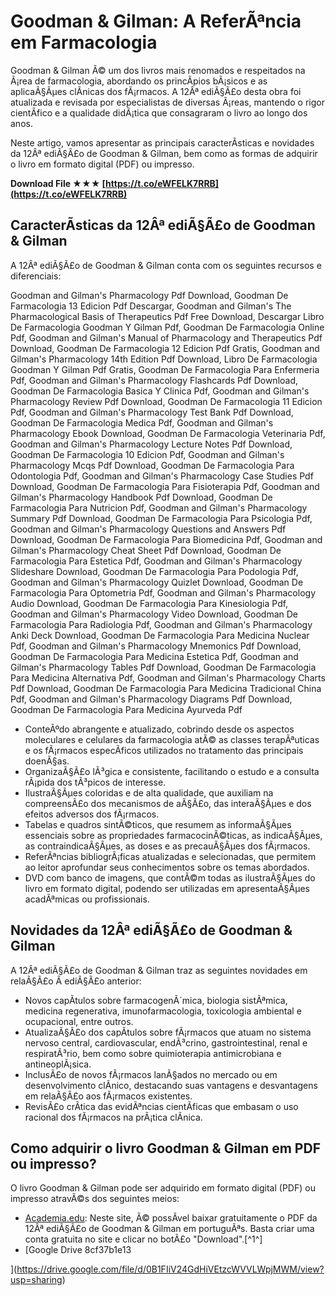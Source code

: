 
 
# Goodman & Gilman: A ReferÃªncia em Farmacologia
 
Goodman & Gilman Ã© um dos livros mais renomados e respeitados na Ã¡rea de farmacologia, abordando os princÃ­pios bÃ¡sicos e as aplicaÃ§Ãµes clÃ­nicas dos fÃ¡rmacos. A 12Âª ediÃ§Ã£o desta obra foi atualizada e revisada por especialistas de diversas Ã¡reas, mantendo o rigor cientÃ­fico e a qualidade didÃ¡tica que consagraram o livro ao longo dos anos.
 
Neste artigo, vamos apresentar as principais caracterÃ­sticas e novidades da 12Âª ediÃ§Ã£o de Goodman & Gilman, bem como as formas de adquirir o livro em formato digital (PDF) ou impresso.
 
**Download File ★★★ [https://t.co/eWFELK7RRB](https://t.co/eWFELK7RRB)**


 
## CaracterÃ­sticas da 12Âª ediÃ§Ã£o de Goodman & Gilman
 
A 12Âª ediÃ§Ã£o de Goodman & Gilman conta com os seguintes recursos e diferenciais:
 
Goodman and Gilman's Pharmacology Pdf Download,  Goodman De Farmacologia 13 Edicion Pdf Descargar,  Goodman and Gilman's The Pharmacological Basis of Therapeutics Pdf Free Download,  Descargar Libro De Farmacologia Goodman Y Gilman Pdf,  Goodman De Farmacologia Online Pdf,  Goodman and Gilman's Manual of Pharmacology and Therapeutics Pdf Download,  Goodman De Farmacologia 12 Edicion Pdf Gratis,  Goodman and Gilman's Pharmacology 14th Edition Pdf Download,  Libro De Farmacologia Goodman Y Gilman Pdf Gratis,  Goodman De Farmacologia Para Enfermeria Pdf,  Goodman and Gilman's Pharmacology Flashcards Pdf Download,  Goodman De Farmacologia Basica Y Clinica Pdf,  Goodman and Gilman's Pharmacology Review Pdf Download,  Goodman De Farmacologia 11 Edicion Pdf,  Goodman and Gilman's Pharmacology Test Bank Pdf Download,  Goodman De Farmacologia Medica Pdf,  Goodman and Gilman's Pharmacology Ebook Download,  Goodman De Farmacologia Veterinaria Pdf,  Goodman and Gilman's Pharmacology Lecture Notes Pdf Download,  Goodman De Farmacologia 10 Edicion Pdf,  Goodman and Gilman's Pharmacology Mcqs Pdf Download,  Goodman De Farmacologia Para Odontologia Pdf,  Goodman and Gilman's Pharmacology Case Studies Pdf Download,  Goodman De Farmacologia Para Fisioterapia Pdf,  Goodman and Gilman's Pharmacology Handbook Pdf Download,  Goodman De Farmacologia Para Nutricion Pdf,  Goodman and Gilman's Pharmacology Summary Pdf Download,  Goodman De Farmacologia Para Psicologia Pdf,  Goodman and Gilman's Pharmacology Questions and Answers Pdf Download,  Goodman De Farmacologia Para Biomedicina Pdf,  Goodman and Gilman's Pharmacology Cheat Sheet Pdf Download,  Goodman De Farmacologia Para Estetica Pdf,  Goodman and Gilman's Pharmacology Slideshare Download,  Goodman De Farmacologia Para Podologia Pdf,  Goodman and Gilman's Pharmacology Quizlet Download,  Goodman De Farmacologia Para Optometria Pdf,  Goodman and Gilman's Pharmacology Audio Download,  Goodman De Farmacologia Para Kinesiologia Pdf,  Goodman and Gilman's Pharmacology Video Download,  Goodman De Farmacologia Para Radiologia Pdf,  Goodman and Gilman's Pharmacology Anki Deck Download,  Goodman De Farmacologia Para Medicina Nuclear Pdf,  Goodman and Gilman's Pharmacology Mnemonics Pdf Download,  Goodman De Farmacologia Para Medicina Estetica Pdf,  Goodman and Gilman's Pharmacology Tables Pdf Download,  Goodman De Farmacologia Para Medicina Alternativa Pdf,  Goodman and Gilman's Pharmacology Charts Pdf Download,  Goodman De Farmacologia Para Medicina Tradicional China Pdf,  Goodman and Gilman's Pharmacology Diagrams Pdf Download,  Goodman De Farmacologia Para Medicina Ayurveda Pdf
 
- ConteÃºdo abrangente e atualizado, cobrindo desde os aspectos moleculares e celulares da farmacologia atÃ© as classes terapÃªuticas e os fÃ¡rmacos especÃ­ficos utilizados no tratamento das principais doenÃ§as.
- OrganizaÃ§Ã£o lÃ³gica e consistente, facilitando o estudo e a consulta rÃ¡pida dos tÃ³picos de interesse.
- IlustraÃ§Ãµes coloridas e de alta qualidade, que auxiliam na compreensÃ£o dos mecanismos de aÃ§Ã£o, das interaÃ§Ãµes e dos efeitos adversos dos fÃ¡rmacos.
- Tabelas e quadros sintÃ©ticos, que resumem as informaÃ§Ãµes essenciais sobre as propriedades farmacocinÃ©ticas, as indicaÃ§Ãµes, as contraindicaÃ§Ãµes, as doses e as precauÃ§Ãµes dos fÃ¡rmacos.
- ReferÃªncias bibliogrÃ¡ficas atualizadas e selecionadas, que permitem ao leitor aprofundar seus conhecimentos sobre os temas abordados.
- DVD com banco de imagens, que contÃ©m todas as ilustraÃ§Ãµes do livro em formato digital, podendo ser utilizadas em apresentaÃ§Ãµes acadÃªmicas ou profissionais.

## Novidades da 12Âª ediÃ§Ã£o de Goodman & Gilman
 
A 12Âª ediÃ§Ã£o de Goodman & Gilman traz as seguintes novidades em relaÃ§Ã£o Ã  ediÃ§Ã£o anterior:

- Novos capÃ­tulos sobre farmacogenÃ´mica, biologia sistÃªmica, medicina regenerativa, imunofarmacologia, toxicologia ambiental e ocupacional, entre outros.
- AtualizaÃ§Ã£o dos capÃ­tulos sobre fÃ¡rmacos que atuam no sistema nervoso central, cardiovascular, endÃ³crino, gastrointestinal, renal e respiratÃ³rio, bem como sobre quimioterapia antimicrobiana e antineoplÃ¡sica.
- InclusÃ£o de novos fÃ¡rmacos lanÃ§ados no mercado ou em desenvolvimento clÃ­nico, destacando suas vantagens e desvantagens em relaÃ§Ã£o aos fÃ¡rmacos existentes.
- RevisÃ£o crÃ­tica das evidÃªncias cientÃ­ficas que embasam o uso racional dos fÃ¡rmacos na prÃ¡tica clÃ­nica.

## Como adquirir o livro Goodman & Gilman em PDF ou impresso?
 
O livro Goodman & Gilman pode ser adquirido em formato digital (PDF) ou impresso atravÃ©s dos seguintes meios:

- [Academia.edu](https://www.academia.edu/49202496/As_Bases_Farmacol%C3%B3gicas_da_terap%C3%AAutica_Goodman_and_Gilman_12a_Edi%C3%A7%C3%A3o): Neste site, Ã© possÃ­vel baixar gratuitamente o PDF da 12Âª ediÃ§Ã£o de Goodman & Gilman em portuguÃªs. Basta criar uma conta gratuita no site e clicar no botÃ£o "Download".[^1^]
- [Google Drive 8cf37b1e13


](https://drive.google.com/file/d/0B1FIiV24GdHiVEtzcWVVLWpjMWM/view?usp=sharing)